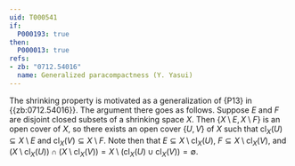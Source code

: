 ```yaml
---
uid: T000541
if:
  P000193: true
then:
  P000013: true
refs:
- zb: "0712.54016"
  name: Generalized paracompactness (Y. Yasui)
---
```


The shrinking property is motivated as a generalization of {P13} in {{zb:0712.54016}}. The argument there goes as follows. Suppose $E$ and $F$ are disjoint closed subsets of a shrinking space $X$. Then $\{ X \setminus E , X \setminus F\}$ is an open cover of $X$, so there exists an open cover $\{U, V\}$ of $X$ such that $\mathrm{cl}_X(U) \subseteq X \setminus E$ and $\mathrm{cl}_X(V) \subseteq X \setminus F$. Note then that $E \subseteq X \setminus \mathrm{cl}_X(U)$, $F \subseteq X \setminus \mathrm{cl}_X(V)$, and $\left( X \setminus \mathrm{cl}_X(U) \right) \cap \left( X \setminus \mathrm{cl}_X(V) \right) = X \setminus \left( \mathrm{cl}_X(U) \cup \mathrm{cl}_X(V) \right) = \emptyset$.